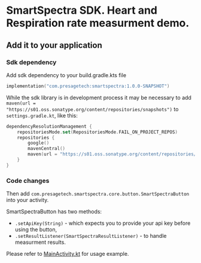 # SmartSpectra SDK. Heart and Respiration rate measurment demo.

## Add it to your application

### Sdk dependency

Add sdk dependency to your build.gradle.kts file
```kotlin
implementation("com.presagetech:smartspectra:1.0.0-SNAPSHOT")
```

While the sdk library is in development process it may be necessary to add `maven(url = "https://s01.oss.sonatype.org/content/repositories/snapshots")`
to `settings.gradle.kt`, like this:
```kotlin
dependencyResolutionManagement {
    repositoriesMode.set(RepositoriesMode.FAIL_ON_PROJECT_REPOS)
    repositories {
        google()
        mavenCentral()
        maven(url = "https://s01.oss.sonatype.org/content/repositories/snapshots")
    }
}
```

### Code changes

Then add `com.presagetech.smartspectra.core.button.SmartSpectraButton` into your activity.

SmartSpectraButton has two methods:
* `.setApiKey(String)` - which expects you to provide your api key before using the button,
* `.setResultListener(SmartSpectraResultListener)` - to handle measurment results.

Please refer to [MainActivity.kt](app/src/main/java/com/presagetech/smartspectra_demo/MainActivity.kt) for usage example.
